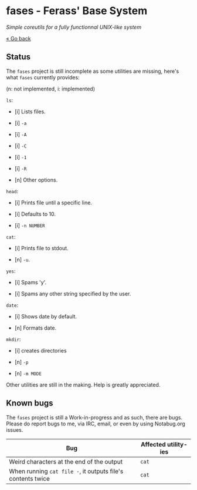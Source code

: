 # fases - Ferass' Base System

*Simple coreutils for a fully functionnal UNIX-like system*

[« Go back](README.md)

## Status

The `fases` project is still incomplete as some utilities are missing, here's 
what `fases` currently provides:

(n: not implemented, i: implemented)

`ls`:

- [i] Lists files.

- [i] `-a`

- [i] `-A`

- [i] `-C`

- [i] `-1`

- [i] `-R`

- [n] Other options.

`head`:

- [i] Prints file until a specific line.

- [i] Defaults to 10.

- [i] `-n NUMBER`

`cat`:

- [i] Prints file to stdout.

- [n] `-u`. 

`yes`:

- [i] Spams 'y'.

- [i] Spams any other string specified by the user.

`date`:

- [i] Shows date by default.

- [n] Formats date.

`mkdir`:

- [i] creates directories

- [n] `-p`

- [n] `-m MODE`

Other utilities are still in the making. Help is greatly appreciated.

## Known bugs

The `fases` project is still a Work-in-progress and as such, there are bugs.
Please do report bugs to me, via IRC, email, or even by using Notabug.org 
issues.

| Bug                                          | Affected utility-ies |
|-------------------------------------------------------------|-------|
| Weird characters at the end of the output                   | `cat` |
| When running `cat file -`, it outputs file's contents twice | `cat` |

